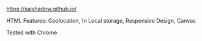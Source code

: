 https://saishadow.github.io/



HTML Features:
Geolocation, \n
Local storage,
Responsive Design,
Canvas


Tested with Chrome
